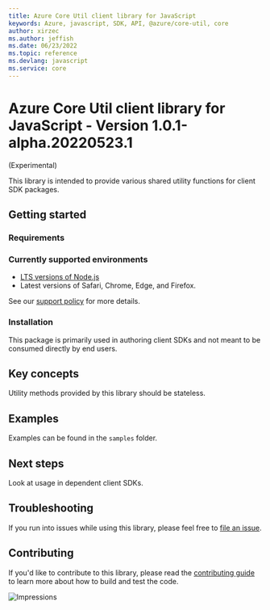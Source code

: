 ```yaml
---
title: Azure Core Util client library for JavaScript
keywords: Azure, javascript, SDK, API, @azure/core-util, core
author: xirzec
ms.author: jeffish
ms.date: 06/23/2022
ms.topic: reference
ms.devlang: javascript
ms.service: core
---
```

# Azure Core Util client library for JavaScript - Version 1.0.1-alpha.20220523.1 
 (Experimental)

This library is intended to provide various shared utility functions for client SDK packages.

## Getting started

### Requirements

### Currently supported environments

- [LTS versions of Node.js](https://nodejs.org/about/releases/)
- Latest versions of Safari, Chrome, Edge, and Firefox.

See our [support policy](https://github.com/Azure/azure-sdk-for-js/blob/main/SUPPORT.md) for more details.

### Installation

This package is primarily used in authoring client SDKs and not meant to be consumed directly by end users.

## Key concepts

Utility methods provided by this library should be stateless.

## Examples

Examples can be found in the `samples` folder.

## Next steps

Look at usage in dependent client SDKs.

## Troubleshooting

If you run into issues while using this library, please feel free to [file an issue](https://github.com/Azure/azure-sdk-for-js/issues/new).

## Contributing

If you'd like to contribute to this library, please read the [contributing guide](https://github.com/Azure/azure-sdk-for-js/blob/main/CONTRIBUTING.md) to learn more about how to build and test the code.

![Impressions](https://azure-sdk-impressions.azurewebsites.net/api/impressions/azure-sdk-for-js%2Fsdk%2Fcore%2Fcore-util%2FREADME.png)

